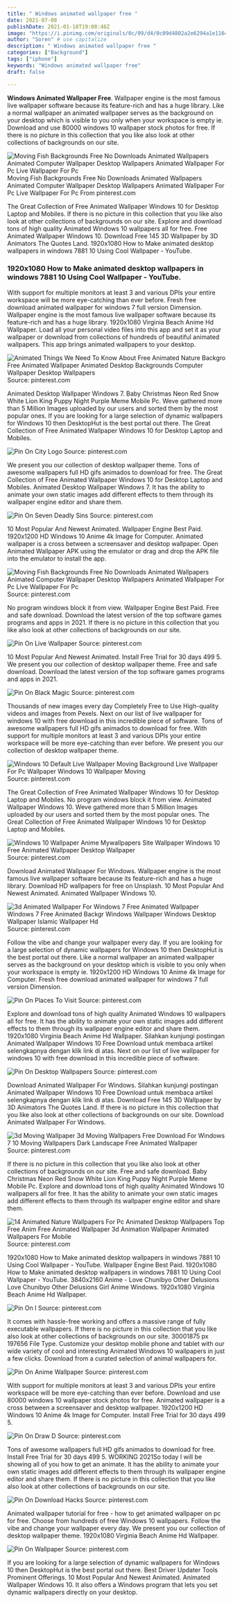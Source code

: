 ```yaml
---
title: " Windows animated wallpaper free "
date: 2021-07-08
publishDate: 2021-01-18T19:08:46Z
image: "https://i.pinimg.com/originals/0c/09/d4/0c09d4802a2e6294a1e1164e8953ac9f.jpg"
author: "Soren" # use capitalize
description: " Windows animated wallpaper free "
categories: ["Background"]
tags: ["iphone"]
keywords: "Windows animated wallpaper free"
draft: false

---
```



**Windows Animated Wallpaper Free**. Wallpaper engine is the most famous live wallpaper software because its feature-rich and has a huge library. Like a normal wallpaper an animated wallpaper serves as the background on your desktop which is visible to you only when your workspace is empty ie. Download and use 80000 windows 10 wallpaper stock photos for free. If there is no picture in this collection that you like also look at other collections of backgrounds on our site.

![Moving Fish Backgrounds Free No Downloads Animated Wallpapers Animated Computer Wallpaper Desktop Wallpapers Animated Wallpaper For Pc Live Wallpaper For Pc](https://i.pinimg.com/originals/9f/6e/37/9f6e37c5bd5e7f48d2c3f4a7e791e3b8.jpg "Moving Fish Backgrounds Free No Downloads Animated Wallpapers Animated Computer Wallpaper Desktop Wallpapers Animated Wallpaper For Pc Live Wallpaper For Pc")
Moving Fish Backgrounds Free No Downloads Animated Wallpapers Animated Computer Wallpaper Desktop Wallpapers Animated Wallpaper For Pc Live Wallpaper For Pc From pinterest.com


The Great Collection of Free Animated Wallpaper Windows 10 for Desktop Laptop and Mobiles. If there is no picture in this collection that you like also look at other collections of backgrounds on our site. Explore and download tons of high quality Animated Windows 10 wallpapers all for free. Free Animated Wallpaper Windows 10. Download Free 145 3D Wallpaper by 3D Animators The Quotes Land. 1920x1080 How to Make animated desktop wallpapers in windows 7881 10 Using Cool Wallpaper - YouTube.

### 1920x1080 How to Make animated desktop wallpapers in windows 7881 10 Using Cool Wallpaper - YouTube.

With support for multiple monitors at least 3 and various DPIs your entire workspace will be more eye-catching than ever before. Fresh free download animated wallpaper for windows 7 full version Dimension. Wallpaper engine is the most famous live wallpaper software because its feature-rich and has a huge library. 1920x1080 Virginia Beach Anime Hd Wallpaper. Load all your personal video files into this app and set it as your wallpaper or download from collections of hundreds of beautiful animated wallpapers. This app brings animated wallpapers to your desktop.


![Animated Things We Need To Know About Free Animated Nature Backgro Free Animated Wallpaper Animated Desktop Backgrounds Computer Wallpaper Desktop Wallpapers](https://i.pinimg.com/originals/37/2a/27/372a27f1ed962318e23362ad0bbd05cf.jpg "Animated Things We Need To Know About Free Animated Nature Backgro Free Animated Wallpaper Animated Desktop Backgrounds Computer Wallpaper Desktop Wallpapers")
Source: pinterest.com

Animated Desktop Wallpaper Windows 7. Baby Christmas Neon Red Snow White Lion King Puppy Night Purple Meme Mobile Pc. Weve gathered more than 5 Million Images uploaded by our users and sorted them by the most popular ones. If you are looking for a large selection of dynamic wallpapers for Windows 10 then DesktopHut is the best portal out there. The Great Collection of Free Animated Wallpaper Windows 10 for Desktop Laptop and Mobiles.

![Pin On City Logo](https://i.pinimg.com/originals/b8/e0/0f/b8e00f83552cdc2509c59a0d871f9d2d.jpg "Pin On City Logo")
Source: pinterest.com

We present you our collection of desktop wallpaper theme. Tons of awesome wallpapers full HD gifs animados to download for free. The Great Collection of Free Animated Wallpaper Windows 10 for Desktop Laptop and Mobiles. Animated Desktop Wallpaper Windows 7. It has the ability to animate your own static images add different effects to them through its wallpaper engine editor and share them.

![Pin On Seven Deadly Sins](https://i.pinimg.com/originals/d9/33/3f/d9333fae65af45a556cea52e42481c2f.jpg "Pin On Seven Deadly Sins")
Source: pinterest.com

10 Most Popular And Newest Animated. Wallpaper Engine Best Paid. 1920x1200 HD Windows 10 Anime 4k Image for Computer. Animated wallpaper is a cross between a screensaver and desktop wallpaper. Open Animated Wallpaper APK using the emulator or drag and drop the APK file into the emulator to install the app.

![Moving Fish Backgrounds Free No Downloads Animated Wallpapers Animated Computer Wallpaper Desktop Wallpapers Animated Wallpaper For Pc Live Wallpaper For Pc](https://i.pinimg.com/originals/9f/6e/37/9f6e37c5bd5e7f48d2c3f4a7e791e3b8.jpg "Moving Fish Backgrounds Free No Downloads Animated Wallpapers Animated Computer Wallpaper Desktop Wallpapers Animated Wallpaper For Pc Live Wallpaper For Pc")
Source: pinterest.com

No program windows block it from view. Wallpaper Engine Best Paid. Free and safe download. Download the latest version of the top software games programs and apps in 2021. If there is no picture in this collection that you like also look at other collections of backgrounds on our site.

![Pin On Live Wallpaper](https://i.pinimg.com/originals/74/14/4d/74144d78cb2dfa8860448c48fdee251e.jpg "Pin On Live Wallpaper")
Source: pinterest.com

10 Most Popular And Newest Animated. Install Free Trial for 30 days 499 5. We present you our collection of desktop wallpaper theme. Free and safe download. Download the latest version of the top software games programs and apps in 2021.

![Pin On Black Magic](https://i.pinimg.com/originals/02/ff/c1/02ffc186172da32ff29126a6cc3f1673.jpg "Pin On Black Magic")
Source: pinterest.com

Thousands of new images every day Completely Free to Use High-quality videos and images from Pexels. Next on our list of live wallpaper for windows 10 with free download in this incredible piece of software. Tons of awesome wallpapers full HD gifs animados to download for free. With support for multiple monitors at least 3 and various DPIs your entire workspace will be more eye-catching than ever before. We present you our collection of desktop wallpaper theme.

![Windows 10 Default Live Wallpaper Moving Background Live Wallpaper For Pc Wallpaper Windows 10 Wallpaper Moving](https://i.pinimg.com/originals/5d/32/48/5d32480fd7f76abca976fde89af52723.jpg "Windows 10 Default Live Wallpaper Moving Background Live Wallpaper For Pc Wallpaper Windows 10 Wallpaper Moving")
Source: pinterest.com

The Great Collection of Free Animated Wallpaper Windows 10 for Desktop Laptop and Mobiles. No program windows block it from view. Animated Wallpaper Windows 10. Weve gathered more than 5 Million Images uploaded by our users and sorted them by the most popular ones. The Great Collection of Free Animated Wallpaper Windows 10 for Desktop Laptop and Mobiles.

![Windows 10 Wallpaper Anime Mywallpapers Site Wallpaper Windows 10 Free Animated Wallpaper Desktop Wallpaper](https://i.pinimg.com/originals/51/4d/cc/514dcc0035ac3e2fb69261e3b2431de0.jpg "Windows 10 Wallpaper Anime Mywallpapers Site Wallpaper Windows 10 Free Animated Wallpaper Desktop Wallpaper")
Source: pinterest.com

Download Animated Wallpaper For Windows. Wallpaper engine is the most famous live wallpaper software because its feature-rich and has a huge library. Download HD wallpapers for free on Unsplash. 10 Most Popular And Newest Animated. Animated Wallpaper Windows 10.

![3d Animated Wallpaper For Windows 7 Free Animated Wallpaper Windows 7 Free Animated Backgr Windows Wallpaper Windows Desktop Wallpaper Islamic Wallpaper Hd](https://i.pinimg.com/originals/41/0b/50/410b500339d019fb4f81b381d274da89.png "3d Animated Wallpaper For Windows 7 Free Animated Wallpaper Windows 7 Free Animated Backgr Windows Wallpaper Windows Desktop Wallpaper Islamic Wallpaper Hd")
Source: pinterest.com

Follow the vibe and change your wallpaper every day. If you are looking for a large selection of dynamic wallpapers for Windows 10 then DesktopHut is the best portal out there. Like a normal wallpaper an animated wallpaper serves as the background on your desktop which is visible to you only when your workspace is empty ie. 1920x1200 HD Windows 10 Anime 4k Image for Computer. Fresh free download animated wallpaper for windows 7 full version Dimension.

![Pin On Places To Visit](https://i.pinimg.com/originals/d0/99/46/d099461f0a53ef7f0646651590bd003c.jpg "Pin On Places To Visit")
Source: pinterest.com

Explore and download tons of high quality Animated Windows 10 wallpapers all for free. It has the ability to animate your own static images add different effects to them through its wallpaper engine editor and share them. 1920x1080 Virginia Beach Anime Hd Wallpaper. Silahkan kunjungi postingan Animated Wallpaper Windows 10 Free Download untuk membaca artikel selengkapnya dengan klik link di atas. Next on our list of live wallpaper for windows 10 with free download in this incredible piece of software.

![Pin On Desktop Wallpapers](https://i.pinimg.com/originals/fc/81/6a/fc816a2fc680d1a13ee5bd02632cac38.jpg "Pin On Desktop Wallpapers")
Source: pinterest.com

Download Animated Wallpaper For Windows. Silahkan kunjungi postingan Animated Wallpaper Windows 10 Free Download untuk membaca artikel selengkapnya dengan klik link di atas. Download Free 145 3D Wallpaper by 3D Animators The Quotes Land. If there is no picture in this collection that you like also look at other collections of backgrounds on our site. Download Animated Wallpaper For Windows.

![3d Moving Wallpaper 3d Moving Wallpapers Free Download For Windows 7 10 Moving Wallpapers Dark Landscape Free Animated Wallpaper](https://i.pinimg.com/originals/77/59/ba/7759ba3a260e6c0d996e33cea26bdae8.jpg "3d Moving Wallpaper 3d Moving Wallpapers Free Download For Windows 7 10 Moving Wallpapers Dark Landscape Free Animated Wallpaper")
Source: pinterest.com

If there is no picture in this collection that you like also look at other collections of backgrounds on our site. Free and safe download. Baby Christmas Neon Red Snow White Lion King Puppy Night Purple Meme Mobile Pc. Explore and download tons of high quality Animated Windows 10 wallpapers all for free. It has the ability to animate your own static images add different effects to them through its wallpaper engine editor and share them.

![14 Animated Nature Wallpapers For Pc Animated Desktop Wallpapers Top Free Anim Free Animated Wallpaper 3d Animation Wallpaper Animated Wallpapers For Mobile](https://i.pinimg.com/originals/60/2a/b2/602ab224e1896a39c644906d084bdbc6.jpg "14 Animated Nature Wallpapers For Pc Animated Desktop Wallpapers Top Free Anim Free Animated Wallpaper 3d Animation Wallpaper Animated Wallpapers For Mobile")
Source: pinterest.com

1920x1080 How to Make animated desktop wallpapers in windows 7881 10 Using Cool Wallpaper - YouTube. Wallpaper Engine Best Paid. 1920x1080 How to Make animated desktop wallpapers in windows 7881 10 Using Cool Wallpaper - YouTube. 3840x2160 Anime - Love Chunibyo Other Delusions Love Chunibyo Other Delusions Girl Anime Windows. 1920x1080 Virginia Beach Anime Hd Wallpaper.

![Pin On I](https://i.pinimg.com/originals/56/88/c1/5688c1e04fd2b00a67751530977b76bd.jpg "Pin On I")
Source: pinterest.com

It comes with hassle-free working and offers a massive range of fully executable wallpapers. If there is no picture in this collection that you like also look at other collections of backgrounds on our site. 30001875 px 197656 File Type. Customize your desktop mobile phone and tablet with our wide variety of cool and interesting Animated Windows 10 wallpapers in just a few clicks. Download from a curated selection of animal wallpapers for.

![Pin On Anime Wallpaper](https://i.pinimg.com/originals/16/30/fb/1630fba41198751137b48abe77a8c061.jpg "Pin On Anime Wallpaper")
Source: pinterest.com

With support for multiple monitors at least 3 and various DPIs your entire workspace will be more eye-catching than ever before. Download and use 80000 windows 10 wallpaper stock photos for free. Animated wallpaper is a cross between a screensaver and desktop wallpaper. 1920x1200 HD Windows 10 Anime 4k Image for Computer. Install Free Trial for 30 days 499 5.

![Pin On Draw D](https://i.pinimg.com/originals/4b/ff/c2/4bffc2f8312faaaa7fa33b232cec9934.jpg "Pin On Draw D")
Source: pinterest.com

Tons of awesome wallpapers full HD gifs animados to download for free. Install Free Trial for 30 days 499 5. WORKING 2021So today I will be showing all of you how to get an animate. It has the ability to animate your own static images add different effects to them through its wallpaper engine editor and share them. If there is no picture in this collection that you like also look at other collections of backgrounds on our site.

![Pin On Download Hacks](https://i.pinimg.com/736x/75/4f/50/754f5013d6c8e1658d4f6b6f4c4f8882.jpg "Pin On Download Hacks")
Source: pinterest.com

Animated wallpaper tutorial for free - how to get animated wallpaper on pc for free. Choose from hundreds of free Windows 10 wallpapers. Follow the vibe and change your wallpaper every day. We present you our collection of desktop wallpaper theme. 1920x1080 Virginia Beach Anime Hd Wallpaper.

![Pin On Wallpaper](https://i.pinimg.com/originals/0c/09/d4/0c09d4802a2e6294a1e1164e8953ac9f.jpg "Pin On Wallpaper")
Source: pinterest.com

If you are looking for a large selection of dynamic wallpapers for Windows 10 then DesktopHut is the best portal out there. Best Driver Updater Tools Prominent Offerings. 10 Most Popular And Newest Animated. Animated Wallpaper Windows 10. It also offers a Windows program that lets you set dynamic wallpapers directly on your desktop.

